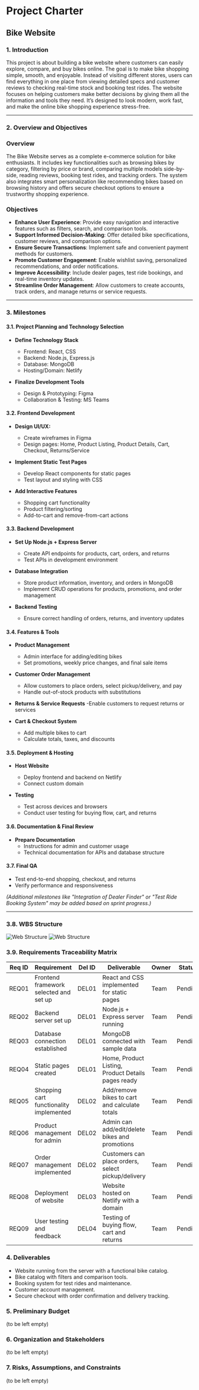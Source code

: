 # Project Charter
## Bike Website

### 1. Introduction

This project is about building a bike website where customers can easily explore, compare, and buy bikes online. The goal is to make bike shopping simple, smooth, and enjoyable. Instead of visiting different stores, users can find everything in one place from viewing detailed specs and customer reviews to checking real-time stock and booking test rides. The website focuses on helping customers make better decisions by giving them all the information and tools they need. It’s designed to look modern, work fast, and make the online bike shopping experience stress-free.

---

### 2. Overview and Objectives

### Overview
The Bike Website serves as a complete e-commerce solution for bike enthusiasts. It includes key functionalities such as browsing bikes by category, filtering by price or brand, comparing multiple models side-by-side, reading reviews, booking test rides, and tracking orders. The system also integrates smart personalization like recommending bikes based on browsing history and offers secure checkout options to ensure a trustworthy shopping experience.

### Objectives
- **Enhance User Experience**: Provide easy navigation and interactive features such as filters, search, and comparison tools.
- **Support Informed Decision-Making**: Offer detailed bike specifications, customer reviews, and comparison options.
- **Ensure Secure Transactions**: Implement safe and convenient payment methods for customers.
- **Promote Customer Engagement**: Enable wishlist saving, personalized recommendations, and order notifications.
- **Improve Accessibility**: Include dealer pages, test ride bookings, and real-time inventory updates.
- **Streamline Order Management**: Allow customers to create accounts, track orders, and manage returns or service requests.

---

### 3. Milestones

#### 3.1. Project Planning and Technology Selection
- **Define Technology Stack**
  - Frontend: React, CSS
  - Backend: Node.js, Express.js
  - Database: MongoDB
  - Hosting/Domain: Netlify
 
- **Finalize Development Tools**
  - Design & Prototyping: Figma
  - Collaboration & Testing: MS Teams
 
#### 3.2. Frontend Development
- **Design UI/UX:**
  - Create wireframes in Figma
  - Design pages: Home, Product Listing, Product Details, Cart, Checkout, Returns/Service

- **Implement Static Test Pages**
  - Develop React components for static pages
  - Test layout and styling with CSS

- **Add Interactive Features**
  - Shopping cart functionality
  - Product filtering/sorting
  - Add-to-cart and remove-from-cart actions

#### 3.3. Backend Development
- **Set Up Node.js + Express Server**
  - Create API endpoints for products, cart, orders, and returns
  - Test APIs in development environment

- **Database Integration**
  - Store product information, inventory, and orders in MongoDB
  - Implement CRUD operations for products, promotions, and order management

- **Backend Testing**
  - Ensure correct handling of orders, returns, and inventory updates

#### 3.4. Features & Tools
- **Product Management**
  - Admin interface for adding/editing bikes
  - Set promotions, weekly price changes, and final sale items

- **Customer Order Management**
  - Allow customers to place orders, select pickup/delivery, and pay
  - Handle out-of-stock products with substitutions

- **Returns & Service Requests**
  -Enable customers to request returns or services

- **Cart & Checkout System**
  - Add multiple bikes to cart
  - Calculate totals, taxes, and discounts

#### 3.5. Deployment & Hosting
- **Host Website**
  - Deploy frontend and backend on Netlify
  - Connect custom domain

- **Testing**
  - Test across devices and browsers
  - Conduct user testing for buying flow, cart, and returns

#### 3.6. Documentation & Final Review
- **Prepare Documentation**
  - Instructions for admin and customer usage
  - Technical documentation for APIs and database structure

#### 3.7. Final QA
- Test end-to-end shopping, checkout, and returns
- Verify performance and responsiveness

*(Additional milestones like "Integration of Dealer Finder" or "Test Ride Booking System" may be added based on sprint progress.)*

---

### 3.8. WBS Structure
![Web Structure](<img width="975" height="650" alt="image" src="https://github.com/user-attachments/assets/8dfcb8a1-4e5d-4625-9a03-c905fb837d2f" />)
![Web Structure](<img width="975" height="73" alt="image" src="https://github.com/user-attachments/assets/7067a801-7c45-472a-815b-32d68fd178c8" />)

### 3.9. Requirements Traceability Matrix
| Req ID | Requirement                             | Del ID | Deliverable                                               | Owner | Status  |
|--------|------------------------------------------|--------|-----------------------------------------------------------|-------|---------|
| REQ01  | Frontend framework selected and set up   | DEL01  | React and CSS implemented for static pages                | Team  | Pending |
| REQ02  | Backend server set up                     | DEL01  | Node.js + Express server running                          | Team  | Pending |
| REQ03  | Database connection established           | DEL01  | MongoDB connected with sample data                        | Team  | Pending |
| REQ04  | Static pages created                      | DEL01  | Home, Product Listing, Product Details pages ready        | Team  | Pending |
| REQ05  | Shopping cart functionality implemented   | DEL02  | Add/remove bikes to cart and calculate totals             | Team  | Pending |
| REQ06  | Product management for admin              | DEL02  | Admin can add/edit/delete bikes and promotions            | Team  | Pending |
| REQ07  | Order management implemented              | DEL02  | Customers can place orders, select pickup/delivery        | Team  | Pending |
| REQ08  | Deployment of website                     | DEL03  | Website hosted on Netlify with a domain                   | Team  | Pending |
| REQ09  | User testing and feedback                 | DEL04  | Testing of buying flow, cart and returns                  | Team  | Pending |


### 4. Deliverables
- Website running from the server with a functional bike catalog.
- Bike catalog with filters and comparison tools.
- Booking system for test rides and maintenance.
- Customer account management.
- Secure checkout with order confirmation and delivery tracking.

### 5. Preliminary Budget 
(to be left empty)

### 6. Organization and Stakeholders
(to be left empty)

### 7. Risks, Assumptions, and Constraints 
(to be left empty)

